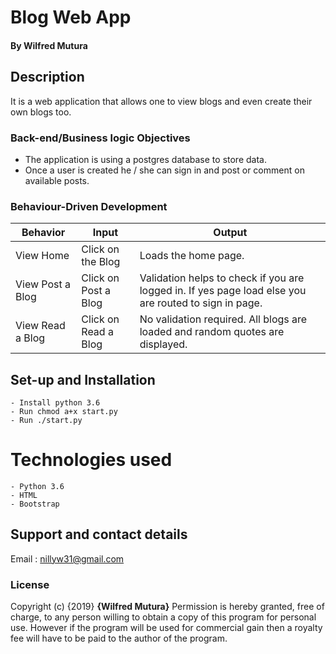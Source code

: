 # Blog Web App

#### By Wilfred Mutura

## Description
It is a web application that allows one to view blogs and even create their own blogs too.

### Back-end/Business logic Objectives

* The application is using a postgres database to store data.
* Once a user is created he / she can sign in and post or comment on available posts.

### Behaviour-Driven Development

| Behavior            | Input                         | Output                        |
| ------------------- | ----------------------------- | ----------------------------- |
| View Home | Click on the Blog | Loads the home page. |
| View Post a Blog | Click on Post a Blog | Validation helps to check if you are logged in. If yes page load else you are routed to sign in page.|
| View Read a Blog | Click on Read a Blog | No validation required. All blogs are loaded and random quotes are displayed.|

## Set-up and Installation

    - Install python 3.6
    - Run chmod a+x start.py
    - Run ./start.py

# Technologies used

    - Python 3.6
    - HTML
    - Bootstrap

## Support and contact details

Email : nillyw31@gmail.com

### License

Copyright (c) {2019} **{Wilfred Mutura}**
Permission is hereby granted, free of charge, to any person willing to obtain a copy of this program for personal use. However if the program will be used for commercial gain then a royalty fee will have to be paid to the author of the program.
